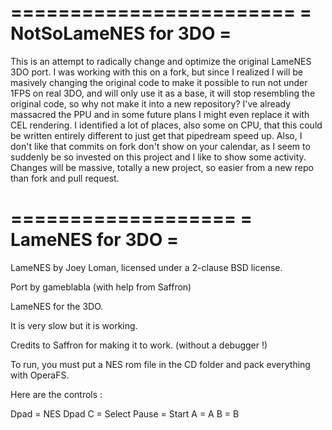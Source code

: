 ========================
= NotSoLameNES for 3DO =
========================

This is an attempt to radically change and optimize the original LameNES 3DO port.
I was working with this on a fork, but since I realized I will be masively changing the original code to make it possible to run not under 1FPS on real 3DO, and will only use it as a base, it will stop resembling the original code, so why not make it into a new repository? I've already massacred the PPU and in some future plans I might even replace it with CEL rendering. I identified a lot of places, also some on CPU, that this could be written entirely different to just get that pipedream speed up. Also, I don't like that commits on fork don't show on your calendar, as I seem to suddenly be so invested on this project and I like to show some activity. Changes will be massive, totally a new project, so easier from a new repo than fork and pull request.

===================
= LameNES for 3DO =
===================

LameNES by Joey Loman, licensed under a 2-clause BSD license.

Port by gameblabla (with help from Saffron)

LameNES for the 3DO.

It is very slow but it is working.

Credits to Saffron for making it to work. (without a debugger !)

To run, you must put a NES rom file in the CD folder and pack everything with OperaFS.

Here are the controls :

Dpad            =  NES Dpad
C               =  Select
Pause           =  Start
A               =  A
B               =  B


